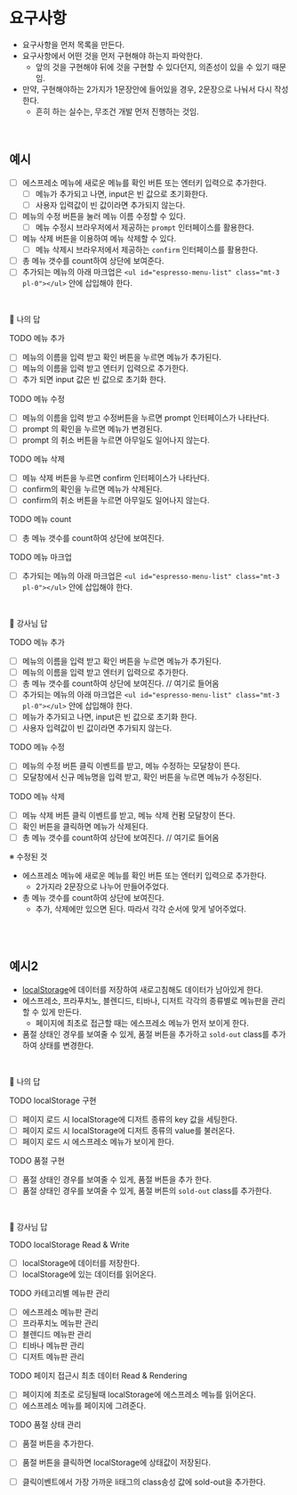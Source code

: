 # 요구사항

- 요구사항을 먼저 목록을 만든다.
- 요구사항에서 어떤 것을 먼저 구현해야 하는지 파악한다.
  - 앞의 것을 구현해야 뒤에 것을 구현할 수 있다던지, 의존성이 있을 수 있기 때문임.
- 만약, 구현해야하는 2가지가 1문장안에 들어있을 경우, 2문장으로 나눠서 다시 작성한다.
  - 흔히 하는 실수는, 무조건 개발 먼저 진행하는 것임.

<br/>

## 예시

- [ ] 에스프레소 메뉴에 새로운 메뉴를 확인 버튼 또는 엔터키 입력으로 추가한다.
  - [ ] 메뉴가 추가되고 나면, input은 빈 값으로 초기화한다.
  - [ ] 사용자 입력값이 빈 값이라면 추가되지 않는다.
- [ ] 메뉴의 수정 버튼을 눌러 메뉴 이름 수정할 수 있다.
  - [ ] 메뉴 수정시 브라우저에서 제공하는 `prompt` 인터페이스를 활용한다.
- [ ] 메뉴 삭제 버튼을 이용하여 메뉴 삭제할 수 있다.
  - [ ] 메뉴 삭제시 브라우저에서 제공하는 `confirm` 인터페이스를 활용한다.
- [ ] 총 메뉴 갯수를 count하여 상단에 보여준다.
- [ ] 추가되는 메뉴의 아래 마크업은 `<ul id="espresso-menu-list" class="mt-3 pl-0"></ul>` 안에 삽입해야 한다.

<br/>

📌 나의 답

TODO 메뉴 추가

- [ ] 메뉴의 이름을 입력 받고 확인 버튼을 누르면 메뉴가 추가된다.
- [ ] 메뉴의 이름을 입력 받고 엔터키 입력으로 추가한다.
- [ ] 추가 되면 input 값은 빈 값으로 초기화 한다.

TODO 메뉴 수정

- [ ] 메뉴의 이름을 입력 받고 수정버튼을 누르면 prompt 인터페이스가 나타난다.
- [ ] prompt 의 확인을 누르면 메뉴가 변경된다.
- [ ] prompt 의 취소 버튼을 누르면 아무일도 일어나지 않는다.

TODO 메뉴 삭제

- [ ] 메뉴 삭제 버튼을 누르면 confirm 인터페이스가 나타난다.
- [ ] confirm의 확인을 누르면 메뉴가 삭제된다.
- [ ] confirm의 취소 버튼을 누르면 아무일도 일어나지 않는다.

TODO 메뉴 count

- [ ] 총 메뉴 갯수를 count하여 상단에 보여진다.

TODO 메뉴 마크업

- [ ] 추가되는 메뉴의 아래 마크업은 `<ul id="espresso-menu-list" class="mt-3 pl-0"></ul>` 안에 삽입해야 한다.

<br/>

📌 강사님 답

TODO 메뉴 추가

- [ ] 메뉴의 이름을 입력 받고 확인 버튼을 누르면 메뉴가 추가된다.
- [ ] 메뉴의 이름을 입력 받고 엔터키 입력으로 추가한다.
- [ ] 총 메뉴 갯수를 count하여 상단에 보여진다.  // 여기로 들어옴
- [ ] 추가되는 메뉴의 아래 마크업은 `<ul id="espresso-menu-list" class="mt-3 pl-0"></ul>` 안에 삽입해야 한다.
- [ ] 메뉴가 추가되고 나면, input은 빈 값으로 초기화 한다.
- [ ] 사용자 입력값이 빈 값이라면 추가되지 않는다.

TODO 메뉴 수정

- [ ] 메뉴의 수정 버튼 클릭 이벤트를 받고, 메뉴 수정하는 모달창이 뜬다.
- [ ] 모달창에서 신규 메뉴명을 입력 받고, 확인 버튼을 누르면 메뉴가 수정된다.

TODO 메뉴 삭제

- [ ] 메뉴 삭제 버튼 클릭 이벤트를 받고, 메뉴 삭제 컨펌 모달창이 뜬다.
- [ ] 확인 버튼을 클릭하면 메뉴가 삭제된다.
- [ ] 총 메뉴 갯수를 count하여 상단에 보여진다.  // 여기로 들어옴

※ 수정된 것

- 에스프레소 메뉴에 새로운 메뉴를 확인 버튼 또는 엔터키 입력으로 추가한다.
  - 2가지라 2문장으로 나누어 만들어주었다.
- 총 메뉴 갯수를 count하여 상단에 보여진다. 
  - 추가, 삭제에만 있으면 된다. 따라서 각각 순서에 맞게 넣어주었다.

<br/>

<br/>

## 예시2

- [localStorage](https://developer.mozilla.org/ko/docs/Web/API/Window/localStorage)에 데이터를 저장하여 새로고침해도 데이터가 남아있게 한다.
- 에스프레소, 프라푸치노, 블렌디드, 티바나, 디저트 각각의 종류별로 메뉴판을 관리할 수 있게 만든다.
  - 페이지에 최초로 접근할 때는 에스프레소 메뉴가 먼저 보이게 한다.
- 품절 상태인 경우를 보여줄 수 있게, 품절 버튼을 추가하고 `sold-out` class를 추가하여 상태를 변경한다.

<br/>

📌 나의 답

TODO localStorage 구현

- [ ] 페이지 로드 시 localStorage에 디저트 종류의 key 값을 세팅한다.
- [ ] 페이지 로드 시 localStorage에 디저트 종류의 value를 불러온다.
- [ ] 페이지 로드 시 에스프레소 메뉴가 보이게 한다.

TODO 품절 구현

- [ ] 품절 상태인 경우를 보여줄 수 있게, 품절 버튼을 추가 한다.
- [ ] 품절 상태인 경우를 보여줄 수 있게, 품절 버튼의  `sold-out` class를 추가한다.

<br/>

📌 강사님 답

TODO localStorage Read & Write

- [ ] localStorage에 데이터를 저장한다.
- [ ] localStorage에 있는 데이터를 읽어온다.

TODO 카테고리별 메뉴판 관리

- [ ] 에스프레소 메뉴판 관리
- [ ] 프라푸치노 메뉴판 관리
- [ ] 블렌디드 메뉴판 관리
- [ ] 티바나 메뉴판 관리
- [ ] 디저트 메뉴판 관리

TODO 페이지 접근시 최초 데이터 Read & Rendering

- [ ] 페이지에 최초로 로딩될때 localStorage에 에스프레소 메뉴를 읽어온다.
- [ ] 에스프레소 메뉴를 페이지에 그려준다.

TODO 품절 상태 관리

- [ ] 품절 버튼을 추가한다.
- [ ] 품절 버튼을 클릭하면 localStorage에 상태값이 저장된다.
- [ ] 클릭이벤트에서 가장 가까운 li태그의 class송성 값에 sold-out을 추가한다.

